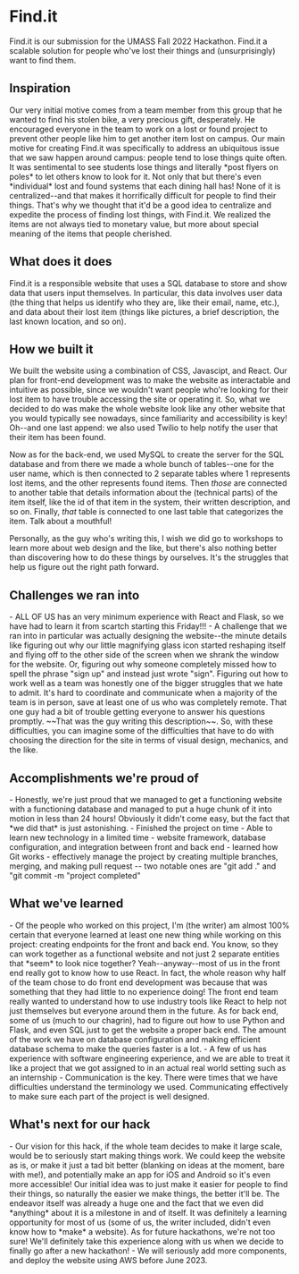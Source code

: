 <h1> Find.it </h1>
Find.it is our submission for the UMASS Fall 2022 Hackathon. Find.it a scalable solution for people who've lost their things and (unsurprisingly) want to find them. 

<h2> Inspiration </h2>
  Our very initial motive comes from a team member from this group that he wanted to find his stolen bike, a very precious gift, desperately. He encouraged everyone in the team to work on a lost or found project to prevent other people like him to get another item lost on campus. Our main motive for creating Find.it was specifically to address an ubiquitous issue that we saw happen around campus: people tend to lose things quite often. It was sentimental to see students lose things and literally *post flyers on poles* to let others know to look for it. Not only that but there's even *individual* lost and found systems that each dining hall has! None of it is centralized--and that makes it horrifically difficult for people to find their things. That's why we thought that it'd be a good idea to centralize and expedite the process of finding lost things, with Find.it. We realized the items are not always tied to monetary value, but more about special meaning of the items that people cherished. 
  
<h2> What does it does </h2>
  Find.it is a responsible website that uses a SQL database to store and show data that users input themselves. In particular, this data involves user data (the thing that helps us identify who they are, like their email, name, etc.), and data about their lost item (things like pictures, a brief description, the last known location, and so on). 
  
<h2> How we built it </h2>
  We built the website using a combination of CSS, Javascipt, and React. Our plan for front-end development was to make the website as interactable and intuitive as possible, since we wouldn't want people who're looking for their lost item to have trouble accessing the site or operating it. So, what we decided to do was make the whole website look like any other website that you would typically see nowadays, since familiarity and accessibility is key! Oh--and one last append: we also used Twilio to help notify the user that their item has been found.
  
  Now as for the back-end, we used MySQL to create the server for the SQL database and from there we made a whole bunch of tables--one for the user name, which is then connected to 2 separate tables where 1 represents lost items, and the other represents found items. Then *those* are connected to another table that details information about the (technical parts) of the item itself, like the id of that item in the system, their written description, and so on. Finally, *that* table is connected to one last table that categorizes the item. Talk about a mouthful!
  
  Personally, as the guy who's writing this, I wish we did go to workshops to learn more about web design and the like, but there's also nothing better than discovering how to do these things by ourselves. It's the struggles that help us figure out the right path forward.
  
<h2> Challenges we ran into </h2>
- ALL OF US has an very minimum experience with React and Flask, so we have had to learn it from scartch starting this Friday!!!
- A challenge that we ran into in particular was actually designing the website--the minute details like figuring out why our little magnifying glass icon started reshaping itself and flying off to the other side of the screen when we shrank the window for the website. Or, figuring out why someone completely missed how to spell the phrase "sign up" and instead just wrote "sign". Figuring out how to work well as a team was honestly one of the bigger struggles that we hate to admit. It's hard to coordinate and communicate when a majority of the team is in person, save at least one of us who was completely remote. That one guy had a bit of trouble getting everyone to answer his questions promptly. ~~That was the guy writing this description~~. So, with these difficulties, you can imagine some of the difficulties that have to do with choosing the direction for the site in terms of visual design, mechanics, and the like. 

<h2> Accomplishments we're proud of </h2>
  - Honestly, we're just proud that we managed to get a functioning website with a functioning database and managed to put a huge chunk of it into motion in less than 24 hours! Obviously it didn't come easy, but the fact that *we did that* is just astonishing. 
  - Finished the project on time
  - Able to learn new technology in a limited time 
    - website framework, database configuration, and integration between front and back end
  - learned how Git works
    - effectively manage the project by creating multiple branches, merging, and making pull request -- two notable ones are "git add ." and "git commit -m "project completed"

<h2> What we've learned </h2>
  - Of the people who worked on this project, I'm (the writer) am almost 100% certain that everyone learned at least one new thing while working on this project: creating endpoints for the front and back end. You know, so they can work together as a functional website and not just 2 separate entities that *seem* to look nice together? Yeah--anyway--most of us in the front end really got to know how to use React. In fact, the whole reason why half of the team chose to do front end development was because that was something that they had little to no experience doing! The front end team really wanted to understand how to use industry tools like React to help not just themselves but everyone around them in the future. As for back end, some of us (much to our chagrin), had to figure out how to use Python and Flask, and even SQL just to get the website a proper back end. The amount of the work we have on database configuration and making efficient database schema to make the queries faster is a lot.
  -  A few of us has experience with software engineering experience, and we are able to treat it like a project that we got assigned to in an actual real world setting such as an internship 
  - Communication is the key. There were times that we have difficulties understand the terminology we used. Communicating effectively to make sure each part of the project is well designed. 

<h2> What's next for our hack </h2>
  - Our vision for this hack, if the whole team decides to make it large scale, would be to seriously start making things work. We could keep the website as is, or make it just a tad bit better (blanking on ideas at the moment, bare with me!), and potentially make an app for iOS and Android so it's even more accessible! Our initial idea was to just make it easier for people to find their things, so naturally the easier we make things, the better it'll be. The endeavor itself was already a huge one and the fact that we even did *anything* about it is a milestone in and of itself. It was definitely a learning opportunity for most of us (some of us, the writer included, didn't even know how to *make* a website). As for future hackathons, we're not too sure! We'll definitely take this experience along with us when we decide to finally go after a new hackathon!
  - We will seriously add more components, and deploy the website using AWS before June 2023.


